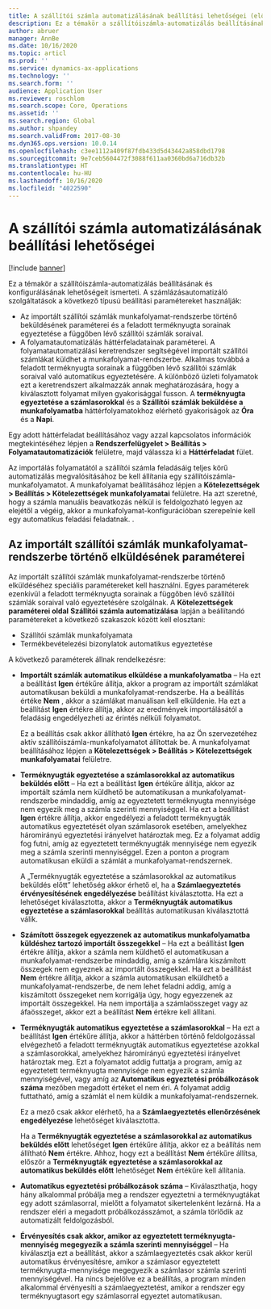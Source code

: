 ```yaml
---
title: A szállítói számla automatizálásának beállítási lehetőségei (előzetes verzió)
description: Ez a témakör a szállítóiszámla-automatizálás beállításának és konfigurálásának lehetőségeit ismerteti.
author: abruer
manager: AnnBe
ms.date: 10/16/2020
ms.topic: articl
ms.prod: ''
ms.service: dynamics-ax-applications
ms.technology: ''
ms.search.form: ''
audience: Application User
ms.reviewer: roschlom
ms.search.scope: Core, Operations
ms.assetid: ''
ms.search.region: Global
ms.author: shpandey
ms.search.validFrom: 2017-08-30
ms.dyn365.ops.version: 10.0.14
ms.openlocfilehash: c3ee1112a409f87fdb433d5d43442a858dbd1798
ms.sourcegitcommit: 9e7ceb5604472f3088f611aa0360bd6a716db32b
ms.translationtype: HT
ms.contentlocale: hu-HU
ms.lasthandoff: 10/16/2020
ms.locfileid: "4022590"
---
```

# <a name="setup-options-for-vendor-invoice-automation"></a>A szállítói számla automatizálásának beállítási lehetőségei

[!include [banner](../includes/banner.md)]

Ez a témakör a szállítóiszámla-automatizálás beállításának és konfigurálásának lehetőségeit ismerteti. A számlázásautomatizáló szolgáltatások a következő típusú beállítási paramétereket használják:

- Az importált szállítói számlák munkafolyamat-rendszerbe történő beküldésének paraméterei és a feladott terméknyugta sorainak egyeztetése a függőben lévő szállítói számlák soraival.
- A folyamatautomatizálás háttérfeladatainak paraméterei. A folyamatautomatizálási keretrendszer segítségével importált szállítói számlákat küldhet a munkafolyamat-rendszerbe. Alkalmas továbbá a feladott terméknyugta sorainak a függőben lévő szállítói számlák soraival való automatikus egyeztetésére. A különböző üzleti folyamatok ezt a keretrendszert alkalmazzák annak meghatározására, hogy a kiválasztott folyamat milyen gyakorisággal fusson. A **terméknyugta egyeztetése a számlasorokkal** és a **Szállítói számlák beküldése a munkafolyamatba** háttérfolyamatokhoz elérhető gyakoriságok az **Óra** és a **Napi**.

Egy adott háttérfeladat beállításához vagy azzal kapcsolatos információk megtekintéséhez lépjen a **Rendszerfelügyelet \> Beállítás \> Folyamatautomatizációk** felületre, majd válassza ki a **Háttérfeladat** fület.

Az importálás folyamatától a szállítói számla feladásáig teljes körű automatizálás megvalósításához be kell állítania egy szállítóiszámla-munkafolyamatot. A munkafolyamat beállításához lépjen a **Kötelezettségek > Beállítás > Kötelezettségek munkafolyamatai** felületre. Ha azt szeretné, hogy a számla manuális beavatkozás nélkül is feldolgozható legyen az elejétől a végéig, akkor a munkafolyamat-konfigurációban szerepelnie kell egy automatikus feladási feladatnak. .

## <a name="parameters-for-submitting-imported-vendor-invoices-to-the-workflow-system"></a>Az importált szállítói számlák munkafolyamat-rendszerbe történő elküldésének paraméterei

Az importált szállítói számlák munkafolyamat-rendszerbe történő elküldéséhez speciális paramétereket kell használni. Egyes paraméterek ezenkívül a feladott terméknyugta sorainak a függőben lévő szállítói számlák soraival való egyeztetésére szolgálnak. A **Kötelezettségek paraméterei oldal** **Szállítói számla automatizálása** lapján a beállítandó paramétereket a következő szakaszok között kell elosztani:

- Szállítói számlák munkafolyamata
- Termékbevételezési bizonylatok automatikus egyeztetése

A következő paraméterek állnak rendelkezésre:

- **Importált számlák automatikus elküldése a munkafolyamatba** – Ha ezt a beállítást **Igen** értékűre állítja, akkor a program az importált számlákat automatikusan beküldi a munkafolyamat-rendszerbe. Ha a beállítás értéke **Nem** , akkor a számlákat manuálisan kell elküldenie. Ha ezt a beállítást **Igen** értékre állítja, akkor az eredmények importálásától a feladásig engedélyezheti az érintés nélküli folyamatot.

    Ez a beállítás csak akkor állítható **Igen** értékre, ha az Ön szervezetéhez aktív szállítóiszámla-munkafolyamatot állítottak be. A munkafolyamat beállításához lépjen a **Kötelezettségek \> Beállítás \> Kötelezettségek munkafolyamatai** felületre.

- **Terméknyugták egyeztetése a számlasorokkal az automatikus beküldés előtt** – Ha ezt a beállítást **Igen** értékűre állítja, akkor az importált számla nem küldhető be automatikusan a munkafolyamat-rendszerbe mindaddig, amíg az egyeztetett terméknyugta mennyisége nem egyezik meg a számla szerinti mennyiséggel. Ha ezt a beállítást **Igen** értékre állítja, akkor engedélyezi a feladott terméknyugták automatikus egyeztetését olyan számlasorok esetében, amelyekhez háromirányú egyeztetési irányelvet határoztak meg. Ez a folyamat addig fog futni, amíg az egyeztetett terméknyugták mennyisége nem egyezik meg a számla szerinti mennyiséggel. Ezen a ponton a program automatikusan elküldi a számlát a munkafolyamat-rendszernek.

    A „Terméknyugták egyeztetése a számlasorokkal az automatikus beküldés előtt” lehetőség akkor érhető el, ha a **Számlaegyeztetés érvényesítésének engedélyezése** beállítást kiválasztotta. Ha ezt a lehetőséget kiválasztotta, akkor a **Terméknyugták automatikus egyeztetése a számlasorokkal** beállítás automatikusan kiválasztottá válik.

- **Számított összegek egyezzenek az automatikus munkafolyamatba küldéshez tartozó importált összegekkel** – Ha ezt a beállítást **Igen** értékre állítja, akkor a számla nem küldhető el automatikusan a munkafolyamat-rendszerbe mindaddig, amíg a számlára kiszámított összegek nem egyeznek az importált összegekkel. Ha ezt a beállítást **Nem** értékre állítja, akkor a számla automatikusan elküldhető a munkafolyamat-rendszerbe, de nem lehet feladni addig, amíg a kiszámított összegeket nem korrigálja úgy, hogy egyezzenek az importált összegekkel. Ha nem importálja a számlaösszeget vagy az áfaösszeget, akkor ezt a beállítást **Nem** értékre kell állítani.
- **Terméknyugták automatikus egyeztetése a számlasorokkal** – Ha ezt a beállítást **Igen** értékűre állítja, akkor a háttérben történő feldolgozással elvégezhető a feladott terméknyugták automatikus egyeztetése azokkal a számlasorokkal, amelyekhez háromirányú egyeztetési irányelvet határoztak meg. Ezt a folyamatot addig futtatja a program, amíg az egyeztetett terméknyugta mennyisége nem egyezik a számla mennyiségével, vagy amíg az **Automatikus egyeztetési próbálkozások száma** mezőben megadott értéket el nem éri. A folyamat addig futtatható, amíg a számlát el nem küldik a munkafolyamat-rendszernek.

    Ez a mező csak akkor elérhető, ha a **Számlaegyeztetés ellenőrzésének engedélyezése** lehetőséget kiválasztotta.

    Ha a **Terméknyugták egyeztetése a számlasorokkal az automatikus beküldés előtt** lehetőséget **Igen** értékűre állítja, akkor ez a beállítás nem állítható **Nem** értékre. Ahhoz, hogy ezt a beállítást **Nem** értékűre állítsa, először a **Terméknyugták egyeztetése a számlasorokkal az automatikus beküldés előtt** lehetőséget **Nem** értékűre kell állítania.

- **Automatikus egyeztetési próbálkozások száma** – Kiválaszthatja, hogy hány alkalommal próbálja meg a rendszer egyeztetni a terméknyugtákat egy adott számlasorral, mielőtt a folyamatot sikertelenként lezárná. Ha a rendszer eléri a megadott próbálkozásszámot, a számla törlődik az automatizált feldolgozásból.
- **Érvényesítés csak akkor, amikor az egyeztetett terméknyugta-mennyiség megegyezik a számla szerinti mennyiséggel** – Ha kiválasztja ezt a beállítást, akkor a számlaegyeztetés csak akkor kerül automatikus érvényesítésre, amikor a számlasor egyeztetett terméknyugta-mennyisége megegyezik a számlasor számla szerinti mennyiségével. Ha nincs bejelölve ez a beállítás, a program minden alkalommal érvényesíti a számlaegyeztetést, amikor a rendszer egy terméknyugtasort egy számlasorral egyeztet automatikusan.
